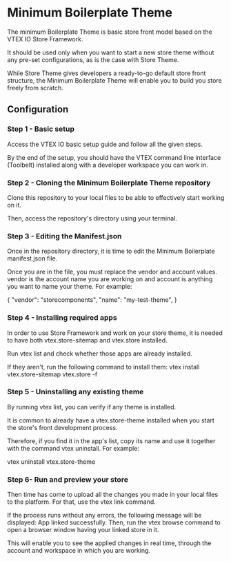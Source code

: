 # Minimum Boilerplate Theme
The minimum Boilerplate Theme is basic store front model based on the VTEX IO Store Framework.

It should be used only when you want to start a new store theme without any pre-set configurations, as is the case with Store Theme.

While Store Theme gives developers a ready-to-go default store front structure, the Minimum Boilerplate Theme will enable you to build you store freely from scratch.

## Configuration
### Step 1 - Basic setup
Access the VTEX IO basic setup guide and follow all the given steps.

By the end of the setup, you should have the VTEX command line interface (Toolbelt) installed along with a developer workspace you can work in.

### Step 2 - Cloning the Minimum Boilerplate Theme repository
Clone this repository to your local files to be able to effectively start working on it.

Then, access the repository's directory using your terminal.

### Step 3 - Editing the Manifest.json
Once in the repository directory, it is time to edit the Minimum Boilerplate manifest.json file.

Once you are in the file, you must replace the vendor and account values. vendor is the account name you are working on and account is anything you want to name your theme. For example:

{
  "vendor": "storecomponents",
  "name": "my-test-theme",
}
### Step 4 - Installing required apps
In order to use Store Framework and work on your store theme, it is needed to have both vtex.store-sitemap and vtex.store installed.

Run vtex list and check whether those apps are already installed.

If they aren't, run the following command to install them: vtex install vtex.store-sitemap vtex.store -f

### Step 5 - Uninstalling any existing theme
By running vtex list, you can verify if any theme is installed.

It is common to already have a vtex.store-theme installed when you start the store's front development process.

Therefore, if you find it in the app's list, copy its name and use it together with the command vtex uninstall. For example:

vtex uninstall vtex.store-theme
### Step 6- Run and preview your store
Then time has come to upload all the changes you made in your local files to the platform. For that, use the vtex link command.

If the process runs without any errors, the following message will be displayed: App linked successfully. Then, run the vtex browse command to open a browser window having your linked store in it.

This will enable you to see the applied changes in real time, through the account and workspace in which you are working.